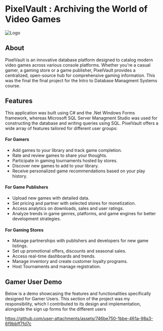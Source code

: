 # PixelVault : Archiving the World of Video Games
![Logo](https://github.com/user-attachments/assets/a604e6f1-df31-48fb-a296-5db5d81c2980)
## About
PixelVault is an innovative database platform designed to catalog modern video games across various console platforms. Whether you're a casual gamer, a gaming store or a game publisher, PixelVault provides a centralized, open-source hub for comprehensive gaming information. This was the final the final project for the Intro to Database Managment Systems course.
## Features
This application was built using C# and the .Net Windows Forms framework, whereas Microsoft SQL Server Managment Studio was used for constructing the database and writing queries using SQL.
PixelVault offers a wide array of features tailored for different user groups:
#### For Gamers
 - Add games to your library and track game completion.
 - Rate and review games to share your thoughts.
 - Participate in gaming tournaments hosted by stores.
 - Discover new games to add to your library.
 - Receive personalized game recommendations based on your play history.

#### For Game Publishers
 - Upload new games with detailed data.
 - Set pricing and partner with selected stores for monetization.
 - Access analytics on downloads, sales and user ratings.
 - Analyze trends in game genres, platforms, and game engines for better development strategies.

#### For Gaming Stores
 - Manage partnerships with publishers and developers for new game listings.
 - Set up promotional offers, discounts and seasonal sales.
 - Access real-time dashboards and trends.
 - Manage inventory and create customer loyalty programs.
 - Host Tournaments and manage registration.

## Gamer User Demo
Below is a demo showcasing the features and functionalities specifically designed for Gamer Users. This section of the project was my responsibility, which I contributed to its design and implementation, alongside the sign up forms for the different users



https://github.com/user-attachments/assets/746be750-1bbe-461a-98a3-6f9bbff7fd7c





